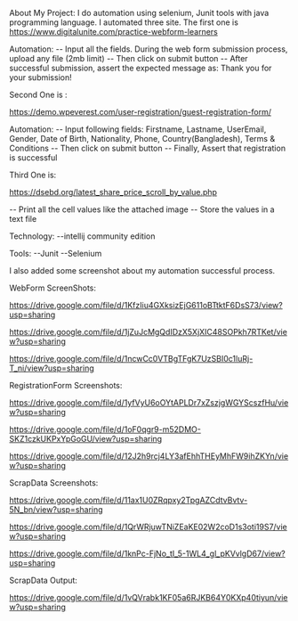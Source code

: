 About My Project:
I do automation using selenium, Junit tools with java programming language.
I automated three site. The first one is 
https://www.digitalunite.com/practice-webform-learners

Automation:
-- Input all the fields. During the web form submission process, upload any file (2mb limit)
-- Then click on submit button
-- After successful submission, assert the expected message as: Thank you for your submission!

Second One is :

https://demo.wpeverest.com/user-registration/guest-registration-form/

Automation:
-- Input following fields: Firstname, Lastname, UserEmail, Gender, Date of Birth, Nationality, Phone, Country(Bangladesh), Terms & Conditions
-- Then click on submit button
-- Finally, Assert that registration is successful

Third One is:

https://dsebd.org/latest_share_price_scroll_by_value.php

-- Print all the cell values like the attached image
-- Store the values in a text file

Technology:
--intellij community edition

Tools:
--Junit
--Selenium


I also added some screenshot about my automation successful process.

WebForm ScreenShots:

https://drive.google.com/file/d/1KfzIiu4GXksizEjG611oBTtktF6DsS73/view?usp=sharing

https://drive.google.com/file/d/1jZuJcMgQdIDzX5XjXIC48SOPkh7RTKet/view?usp=sharing

https://drive.google.com/file/d/1ncwCc0VTBgTFgK7UzSBI0c1luRj-T_ni/view?usp=sharing

RegistrationForm Screenshots:

https://drive.google.com/file/d/1yfVyU6oOYtAPLDr7xZszjgWGYScszfHu/view?usp=sharing

https://drive.google.com/file/d/1oF0qgr9-m52DMO-SKZ1czkUKPxYpGoGU/view?usp=sharing

https://drive.google.com/file/d/12J2h9rcj4LY3afEhhTHEyMhFW9ihZKYn/view?usp=sharing

ScrapData Screenshots:

https://drive.google.com/file/d/11ax1U0ZRqpxy2TpgAZCdtvBvtv-5N_bn/view?usp=sharing

https://drive.google.com/file/d/1QrWRjuwTNiZEaKE02W2coD1s3oti19S7/view?usp=sharing

https://drive.google.com/file/d/1knPc-FjNo_tI_5-1WL4_gl_pKVvlgD67/view?usp=sharing

ScrapData Output:

https://drive.google.com/file/d/1vQVrabk1KF05a6RJKB64Y0KXp40tiyun/view?usp=sharing

